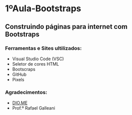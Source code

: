 # 1ºAula-Bootstraps
    
## Construindo páginas para internet com Bootstraps
### Ferramentas e Sites ultilizados:
* Visual Studio Code (VSC)
* Seletor de cores HTML
* Bootscraps
* GitHub
* Pixels
### Agradecimentos:
* [DIO.ME](https://www.dio.me/)
* Prof.º Rafael Galleani
